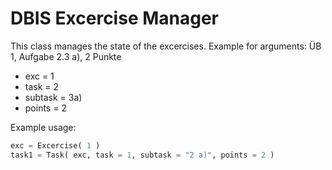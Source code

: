 # DBIS Excercise Manager

This class manages the state of the excercises.
Example for arguments:
ÜB 1, Aufgabe 2.3 a), 2 Punkte 
* exc = 1
* task = 2
* subtask = 3a)
* points = 2

Example usage:
``` python
exc = Excercise( 1 )
task1 = Task( exc, task = 1, subtask = "2 a)", points = 2 )
```